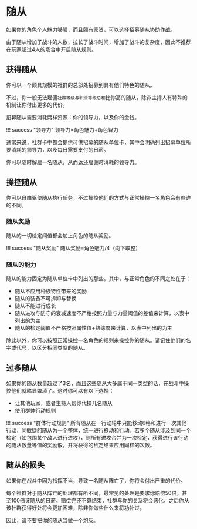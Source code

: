 # 随从

如果你的角色个人魅力够强，而且颇有家资，可以选择招募随从协助作战。

由于随从增加了战斗的人数，拉长了战斗时间，增加了战斗的复杂度，因此不推荐在玩家超过4人的场合中开启随从规则。

## 获得随从

你可以一个颇具规模的社群的总部处招募到具有他们特色的随从。

不过，你一般无法雇佣`社群等级与职业等级总和`比你高的随从，除非主持人有特殊的机制让你付出更多的代价。

招募随从需要消耗两样资源：你的领导力，以及你的金钱。

!!! success "领导力"
    领导力=角色魅力+角色智力

通常来说，社群卡中都会提供可供招募的随从单位卡，其中会明确列出招募单位所要消耗的领导力，以及每日需要支付的日薪。

你可以随时解雇一名随从，从而返还雇佣时消耗的领导力。

## 操控随从

你可以自由驱使随从执行任务，不过操控他们的方式与正常操控一名角色会有些许的不同。

### 随从奖励

随从的一切检定阈值都会加上角色的随从奖励。

!!! success "随从奖励"
    随从奖励=角色魅力/4（向下取整）

### 随从的能力

随从的能力固定为随从单位卡中列出的那些。其中，与正常角色的不同之处在于：

* 随从不应用种族特性带来的奖励
* 随从的装备不可拆卸与替换
* 随从不能进行成长
* 随从进攻与防守的衰减速度不严格按照力量与力量阈值的差值来计算，以表中列出的为主
* 随从的检定阈值不严格按照属性值+熟练度来计算，以表中列出的为主
  
除此以外，你可以按照正常操控一名角色的规则来操控你的随从。请记住他们的名字或代号，以区分相同类型的随从。

## 过多随从

如果你的随从数量超过了3名，而且这些随从大多属于同一类型的话，在战斗中操控他们就略显繁琐了。这时你可以有以下选择：

* 让其他玩家，或者主持人帮你代操几名随从
* 使用群体行动规则
  
!!! success "群体行动规则"
    所有随从在一行动轮中只能移动6格和进行一次其他行动，同敏捷的随从为一个整体，统一进行移动和行动。若多个随从涉及到同一个检定（如包围某个敌人进行进攻），则所有进攻合并为一次检定，获得进行该行动的随从数量等值的奖励骰，并将获得的检定结果应用同样的次数。

## 随从的损失

如果你在战斗中因为指挥不当，导致一名随从阵亡了，你将会付出严重的代价。

每个社群对于随从阵亡的处理都有所不同，最常见的处理是要求你赔偿50倍，甚至100倍该随从的日薪。赔偿完还不算结束，社群与你的关系将会恶化，之后你从该社群获得好处将会更加困难，除非你做些什么来将功补过。

因此，请不要把你的随从当做一个炮灰。


